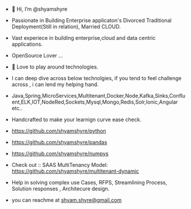 - 👋 Hi, I’m @shyamshyre
- Passionate in Building Enterprise applicaton's Divorced Traditional Deployment(Still in relation), Married CLOUD.
- Vast experiece in building enterprise,cloud and data centric applications.
- OpenSource Lover ...
- 👀 Love to play around technologies.
- I can deep dive across below technolgies, if you tend to feel challenge across , i can lend my helping hand.
- Java,Spring,MicroServices,Multitenant,Docker,Node,Kafka,Sinks,Confluent,ELK,IOT,NodeRed,Sockets,Mysql,Mongo,Redis,Solr,Ionic,Angular etc..

- Handcrafted to make your learnign curve ease check.
- https://github.com/shyamshyre/python
- https://github.com/shyamshyre/pandas
- https://github.com/shyamshyre/numpys

- Check out :: SAAS MultiTenancy Model:  https://github.com/shyamshyre/multitenant-dynamic

- Help in solving complex use Cases, RFPS, Streamlining Process, Solution responses , Architecure design.
- you can reachme at shyam.shyre@gmail.com


